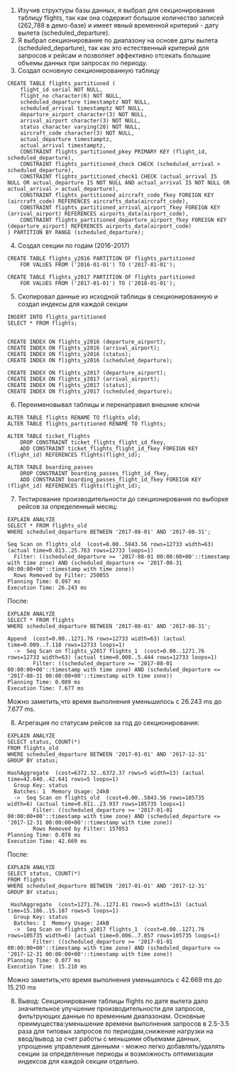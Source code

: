 
1. Изучив структуры базы данных, я выбрал для секционирования таблицу flights, так как она содержит большое количество записей (262,788 в демо-базе) и имеет явный временной критерий - дату вылета (scheduled_departure).
2. Я выбрал секционирование по диапазону на основе даты вылета (scheduled_departure), так как это естественный критерий для запросов к рейсам и позволяет эффективно отсекать большие объемы данных при запросах по периоду.
3.  Создал основную секционированную таблицу
```
CREATE TABLE flights_partitioned (
    flight_id serial NOT NULL,
    flight_no character(6) NOT NULL,
    scheduled_departure timestamptz NOT NULL,
    scheduled_arrival timestamptz NOT NULL,
    departure_airport character(3) NOT NULL,
    arrival_airport character(3) NOT NULL,
    status character varying(20) NOT NULL,
    aircraft_code character(3) NOT NULL,
    actual_departure timestamptz,
    actual_arrival timestamptz,
    CONSTRAINT flights_partitioned_pkey PRIMARY KEY (flight_id, scheduled_departure),
    CONSTRAINT flights_partitioned_check CHECK (scheduled_arrival > scheduled_departure),
    CONSTRAINT flights_partitioned_check1 CHECK (actual_arrival IS NULL OR actual_departure IS NOT NULL AND actual_arrival IS NOT NULL OR actual_arrival > actual_departure),
    CONSTRAINT flights_partitioned_aircraft_code_fkey FOREIGN KEY (aircraft_code) REFERENCES aircrafts_data(aircraft_code),
    CONSTRAINT flights_partitioned_arrival_airport_fkey FOREIGN KEY (arrival_airport) REFERENCES airports_data(airport_code),
    CONSTRAINT flights_partitioned_departure_airport_fkey FOREIGN KEY (departure_airport) REFERENCES airports_data(airport_code)
) PARTITION BY RANGE (scheduled_departure);
```
4. Создал секции по годам (2016-2017)
```
CREATE TABLE flights_y2016 PARTITION OF flights_partitioned
    FOR VALUES FROM ('2016-01-01') TO ('2017-01-01');

CREATE TABLE flights_y2017 PARTITION OF flights_partitioned
    FOR VALUES FROM ('2017-01-01') TO ('2018-01-01');
```
5. Cкопировал данные из исходной таблицы в секционированную и создал индексы для каждой секции
```
INSERT INTO flights_partitioned
SELECT * FROM flights;


CREATE INDEX ON flights_y2016 (departure_airport);
CREATE INDEX ON flights_y2016 (arrival_airport);
CREATE INDEX ON flights_y2016 (status);
CREATE INDEX ON flights_y2016 (scheduled_departure);

CREATE INDEX ON flights_y2017 (departure_airport);
CREATE INDEX ON flights_y2017 (arrival_airport);
CREATE INDEX ON flights_y2017 (status);
CREATE INDEX ON flights_y2017 (scheduled_departure);
```
6. Переименовывал таблицы и перенаправил внешние ключи
```
ALTER TABLE flights RENAME TO flights_old;
ALTER TABLE flights_partitioned RENAME TO flights;

ALTER TABLE ticket_flights
    DROP CONSTRAINT ticket_flights_flight_id_fkey,
    ADD CONSTRAINT ticket_flights_flight_id_fkey FOREIGN KEY (flight_id) REFERENCES flights(flight_id);
    
ALTER TABLE boarding_passes
    DROP CONSTRAINT boarding_passes_flight_id_fkey,
    ADD CONSTRAINT boarding_passes_flight_id_fkey FOREIGN KEY (flight_id) REFERENCES flights(flight_id);
```
7. Тестирование производительности до секционирования по выборке рейсов за определенный месяц:
```
EXPLAIN ANALYZE
SELECT * FROM flights_old 
WHERE scheduled_departure BETWEEN '2017-08-01' AND '2017-08-31';

Seq Scan on flights_old  (cost=0.00..5843.56 rows=12733 width=63) (actual time=0.013..25.763 rows=12733 loops=1)
  Filter: ((scheduled_departure >= '2017-08-01 00:00:00+00'::timestamp with time zone) AND (scheduled_departure <= '2017-08-31 00:00:00+00'::timestamp with time zone))
  Rows Removed by Filter: 250055
Planning Time: 0.097 ms
Execution Time: 26.243 ms
```
После:
```
EXPLAIN ANALYZE
SELECT * FROM flights 
WHERE scheduled_departure BETWEEN '2017-08-01' AND '2017-08-31';

Append  (cost=0.00..1271.76 rows=12733 width=63) (actual time=0.009..7.118 rows=12733 loops=1)
  ->  Seq Scan on flights_y2017 flights_1  (cost=0.00..1271.76 rows=12733 width=63) (actual time=0.008..5.444 rows=12733 loops=1)
        Filter: ((scheduled_departure >= '2017-08-01 00:00:00+00'::timestamp with time zone) AND (scheduled_departure <= '2017-08-31 00:00:00+00'::timestamp with time zone))
Planning Time: 0.089 ms
Execution Time: 7.677 ms
```
Можно заметить,что время выполнения уменьшилось с 26.243 ms до 7.677 ms.

8. Агрегация по статусам рейсов за год до секционирования:
```
EXPLAIN ANALYZE
SELECT status, COUNT(*) 
FROM flights_old 
WHERE scheduled_departure BETWEEN '2017-01-01' AND '2017-12-31'
GROUP BY status;

HashAggregate  (cost=6372.32..6372.37 rows=5 width=13) (actual time=42.640..42.641 rows=5 loops=1)
  Group Key: status
  Batches: 1  Memory Usage: 24kB
  ->  Seq Scan on flights_old  (cost=0.00..5843.56 rows=105735 width=6) (actual time=0.011..23.937 rows=105735 loops=1)
        Filter: ((scheduled_departure >= '2017-01-01 00:00:00+00'::timestamp with time zone) AND (scheduled_departure <= '2017-12-31 00:00:00+00'::timestamp with time zone))
        Rows Removed by Filter: 157053
Planning Time: 0.078 ms
Execution Time: 42.669 ms
```
После:
```
EXPLAIN ANALYZE
SELECT status, COUNT(*) 
FROM flights 
WHERE scheduled_departure BETWEEN '2017-01-01' AND '2017-12-31'
GROUP BY status;
 
 HashAggregate  (cost=1271.76..1271.81 rows=5 width=13) (actual time=15.186..15.187 rows=5 loops=1)
  Group Key: status
  Batches: 1  Memory Usage: 24kB
  ->  Seq Scan on flights_y2017 flights_1  (cost=0.00..1271.76 rows=105735 width=6) (actual time=0.006..7.057 rows=105735 loops=1)
        Filter: ((scheduled_departure >= '2017-01-01 00:00:00+00'::timestamp with time zone) AND (scheduled_departure <= '2017-12-31 00:00:00+00'::timestamp with time zone))
Planning Time: 0.077 ms
Execution Time: 15.210 ms
```
Можно заметить,что время выполнения уменьшилось с 42.669 ms до 15.210 ms

8. Вывод: Секционирование таблицы flights по дате вылета дало значительное улучшение производительности для запросов, фильтрующих данные по временным диапазонам. Основные преимущества:уменьшение времени выполнения запросов в 2.5-3.5 раза для типовых запросов по периодам,снижение нагрузки на ввод/вывод за счет работы с меньшими объемами данных, упрощение управления данными - можно легко добавлять/удалять секции за определенные периоды и возможность оптимизации индексов для каждой секции отдельно.












